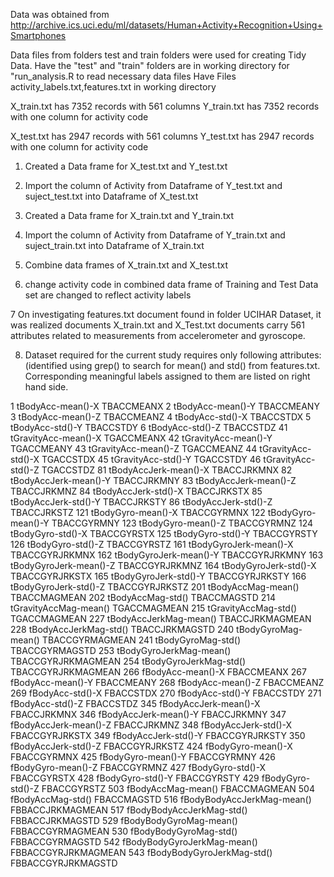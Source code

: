 Data was obtained from
		http://archive.ics.uci.edu/ml/datasets/Human+Activity+Recognition+Using+Smartphones

Data files from folders test and train folders were used for creating Tidy Data. Have the "test" and "train" folders are in working directory for "run_analysis.R to read necessary  data files
Have Files activity_labels.txt,features.txt in working directory 

X_train.txt  has 7352 records with 561 columns
Y_train.txt  has 7352 records with one column for activity code

X_test.txt  has 2947 records with 561 columns
Y_test.txt  has 2947 records with one column for activity code

1. Created a Data frame for X_test.txt and Y_test.txt
2. Import the column of Activity from Dataframe of Y_test.txt and suject_test.txt into Dataframe of X_test.txt

3. Created a Data frame for X_train.txt and Y_train.txt
4. Import the column of Activity from Dataframe of Y_train.txt and suject_train.txt into Dataframe of X_train.txt

5. Combine data frames of X_train.txt and X_test.txt

6. change activity code in combined data frame of Training and Test Data set are changed to reflect activity labels

7 On investigating features.txt document found in folder UCIHAR Dataset, it was realized documents X_train.txt and X_Test.txt documents carry 561 attributes related to measurements from accelerometer and gyroscope.

8. Dataset required for the current study requires only following attributes: (identified using grep() to search for mean() and std() from features.txt.
	Corresponding meaningful labels assigned to them are listed on right hand side.

1 tBodyAcc-mean()-X 	 TBACCMEANX
2 tBodyAcc-mean()-Y	 TBACCMEANY
3 tBodyAcc-mean()-Z	 TBACCMEANZ
4 tBodyAcc-std()-X	 TBACCSTDX
5 tBodyAcc-std()-Y	 TBACCSTDY
6 tBodyAcc-std()-Z	 TBACCSTDZ
41 tGravityAcc-mean()-X	 TGACCMEANX
42 tGravityAcc-mean()-Y	 TGACCMEANY
43 tGravityAcc-mean()-Z	 TGACCMEANZ
44 tGravityAcc-std()-X	 TGACCSTDX
45 tGravityAcc-std()-Y	 TGACCSTDY
46 tGravityAcc-std()-Z	 TGACCSTDZ
81 tBodyAccJerk-mean()-X	 TBACCJRKMNX
82 tBodyAccJerk-mean()-Y	 TBACCJRKMNY
83 tBodyAccJerk-mean()-Z	 TBACCJRKMNZ
84 tBodyAccJerk-std()-X	 TBACCJRKSTX
85 tBodyAccJerk-std()-Y	 TBACCJRKSTY
86 tBodyAccJerk-std()-Z	 TBACCJRKSTZ
121 tBodyGyro-mean()-X	 TBACCGYRMNX
122 tBodyGyro-mean()-Y	 TBACCGYRMNY
123 tBodyGyro-mean()-Z	 TBACCGYRMNZ
124 tBodyGyro-std()-X	 TBACCGYRSTX
125 tBodyGyro-std()-Y	 TBACCGYRSTY
126 tBodyGyro-std()-Z	 TBACCGYRSTZ
161 tBodyGyroJerk-mean()-X	 TBACCGYRJRKMNX
162 tBodyGyroJerk-mean()-Y	 TBACCGYRJRKMNY
163 tBodyGyroJerk-mean()-Z	 TBACCGYRJRKMNZ
164 tBodyGyroJerk-std()-X	 TBACCGYRJRKSTX
165 tBodyGyroJerk-std()-Y	 TBACCGYRJRKSTY
166 tBodyGyroJerk-std()-Z	 TBACCGYRJRKSTZ
201 tBodyAccMag-mean()	 TBACCMAGMEAN
202 tBodyAccMag-std()	 TBACCMAGSTD
214 tGravityAccMag-mean()	 TGACCMAGMEAN
215 tGravityAccMag-std()	 TGACCMAGMEAN
227 tBodyAccJerkMag-mean()	 TBACCJRKMAGMEAN
228 tBodyAccJerkMag-std()	 TBACCJRKMAGSTD
240 tBodyGyroMag-mean()	 TBACCGYRMAGMEAN
241 tBodyGyroMag-std()	 TBACCGYRMAGSTD
253 tBodyGyroJerkMag-mean()	 TBACCGYRJRKMAGMEAN
254 tBodyGyroJerkMag-std()	 TBACCGYRJRKMAGMEAN
266 fBodyAcc-mean()-X	 FBACCMEANX
267 fBodyAcc-mean()-Y	 FBACCMEANY
268 fBodyAcc-mean()-Z	 FBACCMEANZ
269 fBodyAcc-std()-X	 FBACCSTDX
270 fBodyAcc-std()-Y	 FBACCSTDY
271 fBodyAcc-std()-Z	 FBACCSTDZ
345 fBodyAccJerk-mean()-X	 FBACCJRKMNX
346 fBodyAccJerk-mean()-Y	 FBACCJRKMNY
347 fBodyAccJerk-mean()-Z	 FBACCJRKMNZ
348 fBodyAccJerk-std()-X	 FBACCGYRJRKSTX
349 fBodyAccJerk-std()-Y	 FBACCGYRJRKSTY
350 fBodyAccJerk-std()-Z	 FBACCGYRJRKSTZ
424 fBodyGyro-mean()-X	 FBACCGYRMNX
425 fBodyGyro-mean()-Y	 FBACCGYRMNY
426 fBodyGyro-mean()-Z	 FBACCGYRMNZ
427 fBodyGyro-std()-X	 FBACCGYRSTX
428 fBodyGyro-std()-Y	 FBACCGYRSTY
429 fBodyGyro-std()-Z	 FBACCGYRSTZ
503 fBodyAccMag-mean()	 FBACCMAGMEAN
504 fBodyAccMag-std()	 FBACCMAGSTD
516 fBodyBodyAccJerkMag-mean()	 FBBACCJRKMAGMEAN
517 fBodyBodyAccJerkMag-std()	 FBBACCJRKMAGSTD
529 fBodyBodyGyroMag-mean()	 FBBACCGYRMAGMEAN
530 fBodyBodyGyroMag-std()	 FBBACCGYRMAGSTD
542 fBodyBodyGyroJerkMag-mean()	 FBBACCGYRJRKMAGMEAN
543 fBodyBodyGyroJerkMag-std()	 FBBACCGYRJRKMAGSTD
